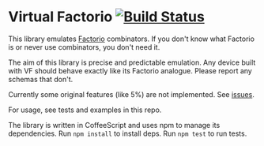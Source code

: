 Virtual Factorio [![Build Status](https://travis-ci.org/m1kc/virtual-factorio.svg?branch=master)](https://travis-ci.org/m1kc/virtual-factorio)
================

This library emulates [Factorio](http://factorio.com) combinators. If you don't know what Factorio is or never use combinators, you don't need it.

The aim of this library is precise and predictable emulation. Any device built with VF should behave exactly like its Factorio analogue. Please report any schemas that don't.

Currently some original features (like 5%) are not implemented. See [issues](https://github.com/m1kc/virtual-factorio/issues).

For usage, see tests and examples in this repo.

The library is written in CoffeeScript and uses npm to manage its dependencies. Run `npm install` to install deps. Run `npm test` to run tests.

